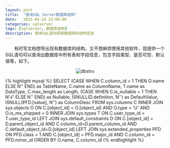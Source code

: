```yaml
---
layout: post
title:  "查询SQL Server数据库结构"
date:   2015-04-24 23:00:00
categories: sqlserver
tags: [sqlserver, 数据库结构]
description: 使用SQL语句获取数据库的结构信息
---
```


&emsp;&emsp;有时写文档想导出现有数据库的结构，又不想麻烦使用其他软件，现提供一个SQL语句可以查询出数据库中所有表和字段信息，包含字段类型、是否可空、默认值等，如下。

<div style="text-align: center;">
<img style="max-width:100%;" src="http://i1373.photobucket.com/albums/ag384/abel_liu/GitHub/dbstruc_zpsdhzbewsv.jpg" border="0" alt="dbstru"/>
</div>

{% highlight mysql %}
SELECT
    (CASE WHEN C.column_id = 1 THEN O.name ELSE N'' END) as TableName,
    C.name as ColumnName,
    T.name as DataType,
    C.max_length as Length,
    (CASE WHEN C.is_nullable = 1 THEN N'√' ELSE N'' END) as Nullable,
    ISNULL(D.definition, N'') as DefaultValue,
    ISNULL(PFD.[value], N'') as ColumnDesc
FROM sys.columns C
	INNER JOIN sys.objects O
        ON C.[object_id] = O.[object_id]
            AND O.type = 'U'
            AND O.is_ms_shipped = 0
    INNER JOIN sys.types T
        ON C.user_type_id = T.user_type_id
    LEFT JOIN sys.default_constraints D
        ON C.[object_id] = D.parent_object_id
            AND C.column_id=D.parent_column_id
            AND C.default_object_id=D.[object_id]
    LEFT JOIN sys.extended_properties PFD
        ON PFD.class = 1 
            AND C.[object_id] = PFD.major_id 
            AND C.column_id = PFD.minor_id
ORDER BY O.name, C.column_id
{% endhighlight %}
